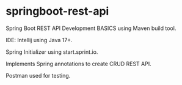 # springboot-rest-api
Spring Boot REST API Development BASICS using Maven build tool.

IDE: Intellij using Java 17+.

Spring Initializer using start.sprint.io.

Implements Spring annotations to create CRUD REST API.

Postman used for testing.


